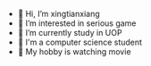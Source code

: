 - 👋 Hi, I’m xingtianxiang
- 👀 I’m interested in serious game
- 🌱 I’m currently study in UOP
- 👀 I'm a computer science student
- 💞️ My hobby is watching movie



